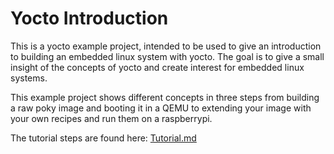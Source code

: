 # Yocto Introduction

This is a yocto example project, intended to be used to give an introduction to building an embedded linux system with yocto. The goal is to give a small insight of the concepts of yocto and create interest for embedded linux systems. 

This example project shows different concepts in three steps from building a raw poky image and booting it in a QEMU to extending your image with your own recipes and run them on a raspberrypi.

The tutorial steps are found here: [Tutorial.md](doc/Tutorial.md)